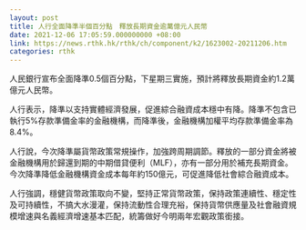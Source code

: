 ```yaml
---
layout: post
title: 人行全面降準半個百分點　釋放長期資金逾萬億元人民幣
date: 2021-12-06 17:05:59.000000000 +08:00
link: https://news.rthk.hk/rthk/ch/component/k2/1623002-20211206.htm
categories: rthk
---
```


人民銀行宣布全面降準0.5個百分點，下星期三實施，預計將釋放長期資金約1.2萬億元人民幣。

人行表示，降準以支持實體經濟發展，促進綜合融資成本穩中有降。降準不包含已執行5%存款準備金率的金融機構，而降準後，金融機構加權平均存款準備金率為8.4%。

人行說，今次降準屬貨幣政策常規操作，加強跨周期調節。釋放的一部分資金將被金融機構用於歸還到期的中期借貸便利（MLF），亦有一部分用於補充長期資金。今次降準降低金融機構資金成本每年約150億元，可促進降低社會綜合融資成本。

人行強調，穩健貨幣政策取向不變，堅持正常貨幣政策，保持政策連續性、穩定性及可持續性，不搞大水漫灌，保持流動性合理充裕，保持貨幣供應量及社會融資規模增速與名義經濟增速基本匹配，統籌做好今明兩年宏觀政策銜接。
